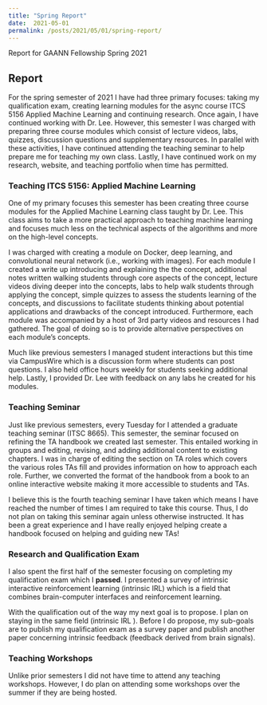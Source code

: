 ```yaml
---
title: "Spring Report"
date:  2021-05-01
permalink: /posts/2021/05/01/spring-report/
---
```


Report for GAANN Fellowship Spring 2021

## Report
For the spring semester of 2021 I have had three primary focuses: taking my qualification exam, creating learning modules for the async course ITCS 5156 Applied Machine Learning and continuing research. Once again, I have continued working with Dr. Lee. However, this semester I was charged with preparing three course modules which consist of lecture videos, labs, quizzes, discussion questions and supplementary resources.  In parallel with these activities, I have continued attending the teaching seminar to help prepare me for teaching my own class. Lastly, I have continued work on my research, website, and teaching portfolio when time has permitted. 

### Teaching ITCS 5156: Applied Machine Learning

One of my primary focuses this semester has been creating three course modules for the Applied Machine Learning class taught by Dr. Lee. This class aims to take a more practical approach to teaching machine learning and focuses much less on the technical aspects of the algorithms and more on the high-level concepts. 

I was charged with creating a module on Docker, deep learning, and convolutional neural network (i.e., working with images).   For each module I created a write up introducing and explaining the the concept, additional notes written walking students through core aspects of the concept, lecture videos diving deeper into the concepts, labs to help walk students through applying the concept, simple quizzes to assess the students learning of the concepts, and discussions to facilitate students thinking about potential applications and drawbacks of the concept introduced. Furthermore, each module was accompanied by a host of 3rd party videos and resources I had gathered. The goal of doing so is to provide alternative perspectives on each module’s concepts.

Much like previous semesters I managed student interactions but this time via CampusWire which is a discussion form where students can post questions. I also held office hours weekly for students seeking additional help. Lastly, I provided Dr. Lee with feedback on any labs he created for his modules.

### Teaching Seminar

Just like previous semesters, every Tuesday for I attended a graduate teaching seminar (ITSC 8665). This semester, the seminar focused on refining the TA handbook we created last semester. This entailed working in groups and editing, revising, and adding additional content to existing chapters. I was in charge of editing the section on TA roles which covers the various roles TAs fill and provides information on how to approach each role. Further, we converted the format of the handbook from a book to an online interactive website making it more accessible to students and TAs. 

I believe this is the fourth teaching seminar I have taken which means I have reached the number of times I am required to take this course. Thus, I do not plan on taking this seminar again unless otherwise instructed. It has been a great experience and I have really enjoyed helping create a handbook focused on helping and guiding new TAs! 


### Research and Qualification Exam

I also spent the first half of the semester focusing on completing my qualification exam which I **passed**. I presented a survey of intrinsic interactive reinforcement learning (intrinsic IRL) which is a field that combines brain-computer interfaces and reinforcement learning. 

With the qualification out of the way my next goal is to propose. I plan on staying in the same field (intrinsic IRL ). Before I do propose, my sub-goals are to publish my qualification exam as a survey paper and publish another paper concerning intrinsic feedback (feedback derived from brain signals).

### Teaching Workshops

Unlike prior semesters I did not have time to attend any teaching workshops. However, I do plan on attending some workshops over the summer if they are being hosted.